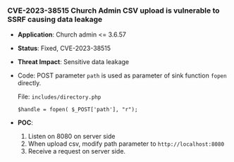 ### CVE-2023-38515 Church Admin CSV upload is vulnerable to SSRF causing data leakage 

- **Application**: Church admin <= 3.6.57

- **Status**: Fixed, CVE-2023-38515

- **Threat Impact**: Sensitive data leakage

- Code: POST parameter `path` is used as parameter of sink function `fopen` directly.

  File: `includes/directory.php`

  ```
  $handle = fopen( $_POST['path'], "r");
  ```

- **POC**:
  1. Listen on 8080 on server side
  1. When upload csv, modify path parameter to `http://localhost:8080`
  1. Receive a request on server side. 

